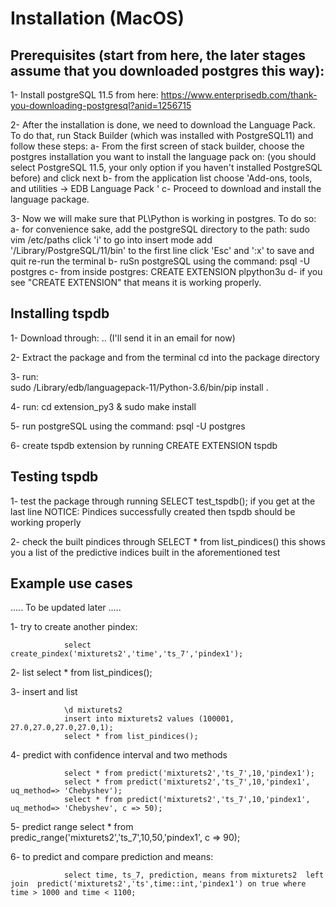 # Installation (MacOS) 

## Prerequisites (start from here, the later stages assume that you downloaded postgres this way):

1- Install postgreSQL 11.5 from here: https://www.enterprisedb.com/thank-you-downloading-postgresql?anid=1256715

2- After the installation is done, we need to download the Language Pack. To do that, run Stack Builder (which was installed with PostgreSQL11) and follow these steps: 
		a- From the first screen of stack builder, choose the postgres installation you want to install the language pack on: (you should select PostgreSQL 11.5, your only option if you haven't installed PostgreSQL before) and click next
		b- from the application list choose 'Add-ons, tools, and utilities -> EDB Language Pack '
		c- Proceed to download and install the language package.

3- Now we will make sure that PL\Python is working in postgres. To do so:
		a- for convenience sake, add the postgreSQL directory to the path:
				sudo vim /etc/paths
						click 'i' to go into insert mode
						add '/Library/PostgreSQL/11/bin' to the first line
						click 'Esc' and ':x' to save and quit 
				re-run the terminal
		b- ruSn  postgreSQL using the command:
				psql -U postgres
		c- from inside postgres:
				CREATE EXTENSION plpython3u
		d- if you see  "CREATE EXTENSION" that means it is working properly.


## Installing tspdb

1- Download through: .. (I'll send it in an email for now)

2- Extract the package and from the terminal cd into the package directory

3- run:		
		sudo /Library/edb/languagepack-11/Python-3.6/bin/pip install . 

4- run:
		cd extension_py3
		& 
		sudo make install

5- run postgreSQL using the command:
		psql -U postgres

6- create tspdb extension by running
		CREATE EXTENSION tspdb

## Testing tspdb

1- test the package through running 
		SELECT test_tspdb();
	if you get at the last line 
	NOTICE:  Pindices successfully created
	then tspdb should be working properly

2- check the built pindices through
		SELECT * from list_pindices()
	this shows you a list of the predictive indices built in the aforementioned test

## Example use cases
..... To be updated later .....

1- try to create another pindex: 
				
				select create_pindex('mixturets2','time','ts_7','pindex1');
2- list 
				select * from list_pindices();

3- insert and list

				\d mixturets2
				insert into mixturets2 values (100001, 27.0,27.0,27.0,27.0,1);
				select * from list_pindices();

4- predict with confidence interval and two methods
				
				select * from predict('mixturets2','ts_7',10,'pindex1');
				select * from predict('mixturets2','ts_7',10,'pindex1', uq_method=> 'Chebyshev');
				select * from predict('mixturets2','ts_7',10,'pindex1', uq_method=> 'Chebyshev', c => 50);

5- predict range
				select * from predic_range('mixturets2','ts_7',10,50,'pindex1', c => 90);

6- to predict and compare prediction and means:

				select time, ts_7, prediction, means from mixturets2  left join  predict('mixturets2','ts',time::int,'pindex1') on true where time > 1000 and time < 1100;

